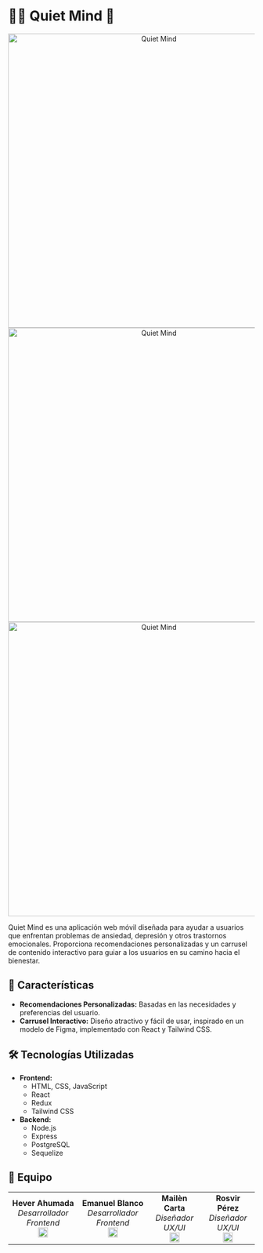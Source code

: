 # 🧘‍♂️ Quiet Mind 🌿

<p align="center">
  <img src="/Front-End/src/assets/Quiet Mind/Captura de pantalla (58).png" alt="Quiet Mind" width="600">
  <img src="/Front-End/src/assets/Quiet Mind/Captura de pantalla (62)uu.png" alt="Quiet Mind" width="600">
  <img src="/Front-End/src/assets/Quiet Mind/Captura de pantalla (62)zz.png" alt="Quiet Mind" width="600">
</p>

Quiet Mind es una aplicación web móvil diseñada para ayudar a usuarios que enfrentan problemas de ansiedad, depresión y otros trastornos emocionales. Proporciona recomendaciones personalizadas y un carrusel de contenido interactivo para guiar a los usuarios en su camino hacia el bienestar.

## 🌟 Características

<ul>
  <li><strong>Recomendaciones Personalizadas:</strong> Basadas en las necesidades y preferencias del usuario.</li>
  <li><strong>Carrusel Interactivo:</strong> Diseño atractivo y fácil de usar, inspirado en un modelo de Figma, implementado con React y Tailwind CSS.</li>
</ul>

## 🛠️ Tecnologías Utilizadas

<ul>
  <li><strong>Frontend:</strong>
    <ul>
      <li>HTML, CSS, JavaScript</li>
      <li>React</li>
      <li>Redux</li>
      <li>Tailwind CSS</li>
    </ul>
  </li>
  <li><strong>Backend:</strong>
    <ul>
      <li>Node.js</li>
      <li>Express</li>
      <li>PostgreSQL</li>
      <li>Sequelize</li>
    </ul>
  </li>
</ul>

## 👥 Equipo

<table align="center">
  <tr>
    <td align="center">
      <strong>Hever Ahumada</strong>
      <br>
      <em>Desarrollador Frontend</em>
      <br>
      <a href="https://www.linkedin.com/in/hever-mateo-ahumada-416292269/">
        <img src="https://cdn-icons-png.flaticon.com/512/174/174857.png" alt="LinkedIn" width="20" height="20">
      </a>
    </td>
    <td align="center">
      <strong>Emanuel Blanco</strong>
      <br>
      <em>Desarrollador Frontend</em>
      <br>
      <a href="https://www.linkedin.com/in/blancoemanuel07">
        <img src="https://cdn-icons-png.flaticon.com/512/174/174857.png" alt="LinkedIn" width="20" height="20">
      </a>
    </td>
    <td align="center">
      <strong>Mailèn Carta</strong>
      <br>
      <em>Diseñador UX/UI</em>
      <br>
      <a href="https://www.linkedin.com/in/mailen-carta/">
        <img src="https://cdn-icons-png.flaticon.com/512/174/174857.png" alt="LinkedIn" width="20" height="20">
      </a>
    </td>
    <td align="center">
      <strong>Rosvir Pérez</strong>
      <br>
      <em>Diseñador UX/UI</em>
      <br>
      <a href="https://www.linkedin.com/in/rosvir-p%C3%A9rez-539148203/">
        <img src="https://cdn-icons-png.flaticon.com/512/174/174857.png" alt="LinkedIn" width="20" height="20">
      </a>
    </td>
  </tr>
</table>